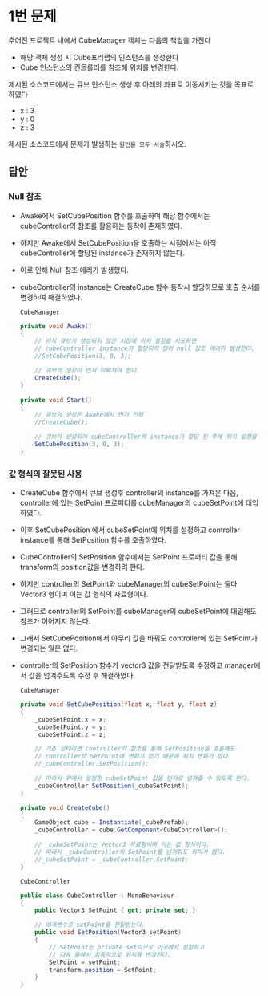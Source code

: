 # 1번 문제

주어진 프로젝트 내에서 CubeManager 객체는 다음의 책임을 가진다
- 해당 객체 생성 시 Cube프리팹의 인스턴스를 생성한다
- Cube 인스턴스의 컨트롤러를 참조해 위치를 변경한다.

제시된 소스코드에서는 큐브 인스턴스 생성 후 아래의 좌표로 이동시키는 것을 목표로 하였다
- x : 3
- y : 0
- z : 3

제시된 소스코드에서 문제가 발생하는 `원인을 모두 서술`하시오.

## 답안

### Null 참조
  - Awake에서 SetCubePosition 함수를 호출하며 해당 함수에서는 cubeController의 참조를 활용하는 동작이 존재하였다.
  - 하지만 Awake에서 SetCubePosition을 호출하는 시점에서는 아직 cubeController에 할당된 instance가 존재하지 않는다.
  - 이로 인해 Null 참조 에러가 발생했다.
  - cubeController의 instance는 CreateCube 함수 동작시 할당하므로 호출 순서를 변경하여 해결하였다.
  
    `CubeManager`
    ```cs
    private void Awake()
    {
        // 아직 큐브가 생성되지 않은 시점에 위치 설정을 시도하면
        // cubeController instance가 할당되지 않아 null 참조 에러가 발생한다.
        //SetCubePosition(3, 0, 3);

        // 큐브의 생성이 먼저 이뤄져야 한다.
        CreateCube();
    }

    private void Start()
    {
        // 큐브의 생성은 Awake에서 먼저 진행
        //CreateCube();

        // 큐브가 생성되어 cubeController의 instance가 할당 된 후에 위치 설정을 해야 한다.
        SetCubePosition(3, 0, 3);
    }
    ```

### 값 형식의 잘못된 사용
  - CreateCube 함수에서 큐브 생성후 controller의 instance를 가져온 다음, controller에 있는 SetPoint 프로퍼티를 cubeManager의 cubeSetPoint에 대입하였다.
  - 이후 SetCubePosition 에서 cubeSetPoint에 위치를 설정하고 controller instance를 통해 SetPosition 함수를 호출하였다.
  - CubeController의 SetPosition 함수에서는 SetPoint 프로퍼티 값을 통해 transform의 position값을 변경하려 한다.
  - 하지만 controller의 SetPoint와 cubeManager의 cubeSetPoint는 둘다 Vector3 형이며 이는 값 형식의 자료형이다.
  - 그러므로 controller의 SetPoint를 cubeManager의 cubeSetPoint에 대입해도 참조가 이어지지 않는다.
  - 그래서 SetCubePosition에서 아무리 값을 바꿔도 controller에 있는 SetPoint가 변경되는 일은 없다.
  - controller의 SetPosition 함수가 vector3 값을 전달받도록 수정하고 manager에서 값을 넘겨주도록 수정 후 해결하였다.
    
    `CubeManager`
    ```cs
    private void SetCubePosition(float x, float y, float z)
    {
        _cubeSetPoint.x = x;
        _cubeSetPoint.y = y;
        _cubeSetPoint.z = z;

        // 기존 상태라면 controller의 참조를 통해 SetPosition을 호출해도
        // controller의 SetPoint에 변화가 없기 때문에 위치 변화가 없다.
        //_cubeController.SetPosition();

        // 따라서 위에서 설정한 cubeSetPoint 값을 인자로 넘겨줄 수 있도록 한다.
        _cubeController.SetPosition(_cubeSetPoint);
    }

    private void CreateCube()
    {
        GameObject cube = Instantiate(_cubePrefab);
        _cubeController = cube.GetComponent<CubeController>();

        // _cubeSetPoint는 Vector3 자료형이며 이는 값 형식이다.
        // 따라서 _cubeController의 SetPoint를 넘겨줘도 의미가 없다.
        //_cubeSetPoint = _cubeController.SetPoint;
    }
    ```

    `CubeController`
    ```cs
    public class CubeController : MonoBehaviour
    {
        public Vector3 SetPoint { get; private set; }

        // 매개변수로 setPoint를 전달받는다.
        public void SetPosition(Vector3 setPoint)
        {
            // SetPoint는 private set이므로 이곳에서 설정하고
            // 다음 줄에서 최종적으로 위치를 변경한다.
            SetPoint = setPoint;
            transform.position = SetPoint;
        }
    }
    ```